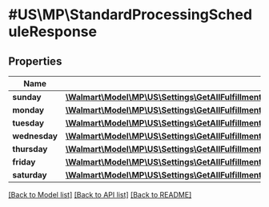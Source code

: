 # #US\MP\StandardProcessingScheduleResponse

## Properties

Name | Type | Description | Notes
------------ | ------------- | ------------- | -------------
**sunday** | [**\Walmart\Model\MP\US\Settings\GetAllFulfillmentCenters200ResponseInnerCalendarDayConfigurationStandardProcessingScheduleSunday**](GetAllFulfillmentCenters200ResponseInnerCalendarDayConfigurationStandardProcessingScheduleSunday.md) |  | [optional]
**monday** | [**\Walmart\Model\MP\US\Settings\GetAllFulfillmentCenters200ResponseInnerCalendarDayConfigurationStandardProcessingScheduleSunday**](GetAllFulfillmentCenters200ResponseInnerCalendarDayConfigurationStandardProcessingScheduleSunday.md) |  | [optional]
**tuesday** | [**\Walmart\Model\MP\US\Settings\GetAllFulfillmentCenters200ResponseInnerCalendarDayConfigurationStandardProcessingScheduleSunday**](GetAllFulfillmentCenters200ResponseInnerCalendarDayConfigurationStandardProcessingScheduleSunday.md) |  | [optional]
**wednesday** | [**\Walmart\Model\MP\US\Settings\GetAllFulfillmentCenters200ResponseInnerCalendarDayConfigurationStandardProcessingScheduleSunday**](GetAllFulfillmentCenters200ResponseInnerCalendarDayConfigurationStandardProcessingScheduleSunday.md) |  | [optional]
**thursday** | [**\Walmart\Model\MP\US\Settings\GetAllFulfillmentCenters200ResponseInnerCalendarDayConfigurationStandardProcessingScheduleSunday**](GetAllFulfillmentCenters200ResponseInnerCalendarDayConfigurationStandardProcessingScheduleSunday.md) |  | [optional]
**friday** | [**\Walmart\Model\MP\US\Settings\GetAllFulfillmentCenters200ResponseInnerCalendarDayConfigurationStandardProcessingScheduleSunday**](GetAllFulfillmentCenters200ResponseInnerCalendarDayConfigurationStandardProcessingScheduleSunday.md) |  | [optional]
**saturday** | [**\Walmart\Model\MP\US\Settings\GetAllFulfillmentCenters200ResponseInnerCalendarDayConfigurationStandardProcessingScheduleSunday**](GetAllFulfillmentCenters200ResponseInnerCalendarDayConfigurationStandardProcessingScheduleSunday.md) |  | [optional]


[[Back to Model list]](../) [[Back to API list]](../../Api/US/MP) [[Back to README]](../../README.md)
